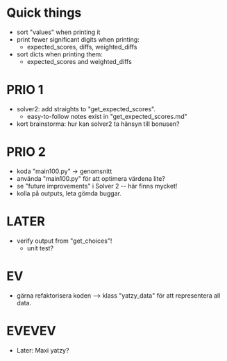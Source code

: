 # Quick things
- sort "values" when printing it
- print fewer significant digits when printing:
    - expected_scores, diffs, weighted_diffs
- sort dicts when printing them:
    - expected_scores and weighted_diffs


# PRIO 1
- solver2: add straights to "get_expected_scores".
    - easy-to-follow notes exist in "get_expected_scores.md"
- kort brainstorma: hur kan solver2 ta hänsyn till bonusen?



# PRIO 2
- koda "main100.py" -> genomsnitt
- använda "main100.py" för att optimera värdena lite?
- se "future improvements" i Solver 2 -- här finns mycket!
- kolla på outputs, leta gömda buggar.



# LATER
- verify output from "get_choices"!
    - unit test?


# EV
- gärna refaktorisera koden --> klass "yatzy_data" för att representera all data.




# EVEVEV
- Later: Maxi yatzy?

